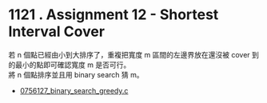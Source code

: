 # 1121 . Assignment 12 - Shortest Interval Cover

若 n 個點已經由小到大排序了，重複把寬度 m 區間的左邊界放在還沒被 cover 到的最小的點即可確認寬度 m 是否可行。  
將 n 個點排序並且用 binary search 猜 m。

- [0756127_binary_search_greedy.c](submissions/accepted/0756127_binary_search_greedy.c)
